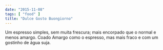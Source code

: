 ```yaml
---
date: "2015-11-08"
tags: [ "food" ]
title: "Dulce Gosto Buongiorno"
---
```

Um espresso simples, sem muita frescura; mais encorpado que o normal e menos amargo. Coado Amargo como o espresso, mas mais fraco e com um gostinho de água suja.
